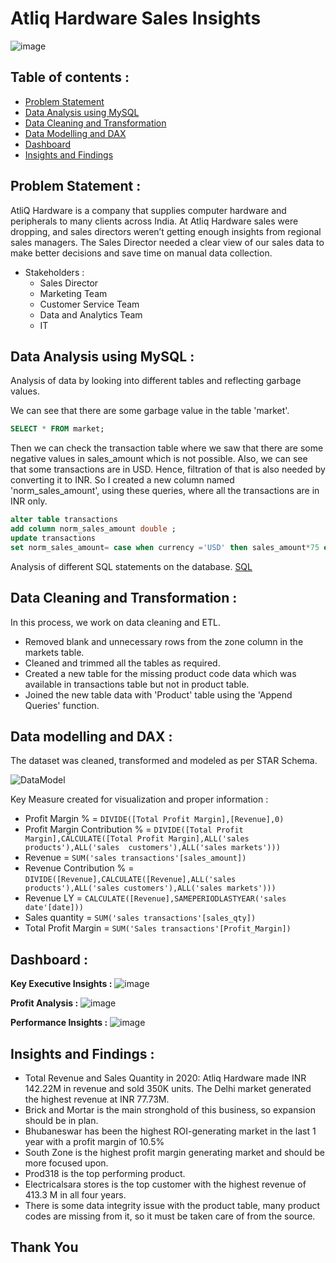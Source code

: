 # Atliq Hardware Sales Insights
![image](https://github.com/user-attachments/assets/82248d87-830c-4873-b9fd-dd3533d662c6)
## Table of contents :
- [Problem Statement](#problem-statement-)
- [Data Analysis using MySQL](#data-analysis-using-mysql-)
- [Data Cleaning and Transformation](#data-cleaning-and-transformation-)
- [Data Modelling and DAX](#data-modelling-and-dax-)
- [Dashboard](#dashboard-)
- [Insights and Findings](#insights-and-findings-)

## Problem Statement :
AtliQ Hardware is a company that supplies computer hardware and peripherals to many clients across India.
At Atliq Hardware sales were dropping, and sales directors weren’t getting enough insights from regional sales managers. 
The Sales Director needed a clear view of our sales data to make better decisions and save time on manual data collection.
- Stakeholders :
  - Sales Director
  - Marketing Team
  - Customer Service Team
  - Data and Analytics Team
  - IT

## Data Analysis using MySQL :
Analysis of data by looking into different tables and reflecting garbage values.
 
We can see that there are some garbage value in the table 'market'.
```SQL
SELECT * FROM market;
```
Then we can check the transaction table where we saw that there are some negative values in sales_amount which is not possible. Also, we can see that some transactions are in USD. Hence, filtration of that is also needed by converting it to INR.
So I created a new column named 'norm_sales_amount', using these queries, where all the transactions are in INR only.
```SQL
alter table transactions
add column norm_sales_amount double ;
update transactions 
set norm_sales_amount= case when currency ='USD' then sales_amount*75 else sales_amount end;
```
Analysis of different SQL statements on the database. [SQL](https://github.com/creator-utkarsh/Atliq-Hrdware-Sales-Insights-Dashboard/blob/main/Sales%20Analysis.sql)


## Data Cleaning and Transformation :

In this process, we work on data cleaning and ETL.
- Removed blank and unnecessary rows from the zone column in the markets table.
- Cleaned and trimmed all the tables as required.
- Created a new table for the missing product code data which was available in transactions table but not in product table.
- Joined the new table data with 'Product' table using the 'Append Queries' function.
## Data modelling and DAX :

The dataset was cleaned, transformed and modeled as per STAR Schema.

![DataModel](https://github.com/user-attachments/assets/7ee657b8-3275-45a7-b9ec-f3d87336c232)

Key Measure created for visualization and proper information :
- Profit Margin % = ``` DIVIDE([Total Profit Margin],[Revenue],0) ```
- Profit Margin Contribution % = ``` DIVIDE([Total Profit Margin],CALCULATE([Total Profit Margin],ALL('sales products'),ALL('sales 
  customers'),ALL('sales markets'))) ```
- Revenue = ``` SUM('sales transactions'[sales_amount]) ```
- Revenue Contribution % = ``` DIVIDE([Revenue],CALCULATE([Revenue],ALL('sales products'),ALL('sales customers'),ALL('sales markets'))) ```
- Revenue LY = ``` CALCULATE([Revenue],SAMEPERIODLASTYEAR('sales date'[date])) ```
- Sales quantity = ``` SUM('sales transactions'[sales_qty]) ```
- Total Profit Margin = ``` SUM('Sales transactions'[Profit_Margin]) ```

## Dashboard :
**Key Executive Insights :**
![image](https://github.com/user-attachments/assets/bd292530-a4f9-446a-9da1-278585192d50)

**Profit Analysis :**
![image](https://github.com/user-attachments/assets/e006de45-3e42-44d5-80b9-a9228f0b6d70)

**Performance Insights :**
![image](https://github.com/user-attachments/assets/6b435046-4200-47f6-9a9b-a7147dc1ba5a)

## Insights and Findings :
- Total Revenue and Sales Quantity in 2020: Atliq Hardware made INR 142.22M in revenue and sold 350K units. The Delhi market generated the highest revenue at INR 77.73M.
- Brick and Mortar is the main stronghold of this business, so expansion should be in plan.
- Bhubaneswar has been the highest ROI-generating market in the last 1 year with a profit margin of 10.5%
- South Zone is the highest profit margin generating market and should be more focused upon.
- Prod318 is the top performing product.
- Electricalsara stores is the top customer with the highest revenue of 413.3 M in all four years.
- There is some data integrity issue with the product table, many product codes are missing from it, so it must be taken care of from the source.

## Thank You

